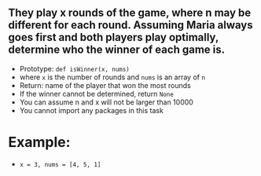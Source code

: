 ## They play x rounds of the game, where n may be different for each round. Assuming Maria always goes first and both players play optimally, determine who the winner of each game is.

* Prototype: `def isWinner(x, nums)`
* where `x` is the number of rounds and `nums` is an array of `n`
* Return: name of the player that won the most rounds
* If the winner cannot be determined, return `None`
* You can assume n and x will not be larger than 10000
* You cannot import any packages in this task

# Example:

* `x = 3, nums = [4, 5, 1]`
